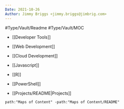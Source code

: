 ```yaml
---
Date: 2021-10-26
Author: Jimmy Briggs <jimmy.briggs@jimbrig.com>
---
```


#Type/Vault/Readme 
#Type/Vault/MOC

- [[Developer Tools]]
- [[Web Development]]
- [[Cloud Development]]

- [[Javascript]]
- [[R]]
- [[PowerShell]]

- [[Projects/README|Projects]]

```query
path:"Maps of Content" -path:"Maps of Content/README"
```